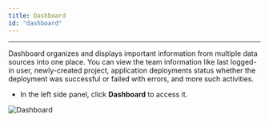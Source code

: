 ```yaml
---
title: Dashboard
id: "dashboard"
---
```

---

Dashboard organizes and displays important information from multiple data sources into one place. You can view the team information like last logged-in user, newly-created project, application deployments status whether the deployment was successful or failed with errors, and more such activities.

- In the left side panel, click **Dashboard** to access it.

![Dashboard](/learn/assets/TeamDashboard.png)


